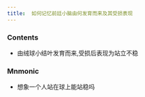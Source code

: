 ```yaml
---
title:  如何记忆前廷小脑由何发育而来及其受损表现
--- 
```


### Contents
- 由绒球小结叶发育而来,受损后表现为站立不稳
### Mnmonic
- 想象一个人站在球上能站稳吗


